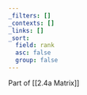 ```yaml
---
_filters: []
_contexts: []
_links: []
_sort:
  field: rank
  asc: false
  group: false
---
```

Part of [[2.4a Matrix]]